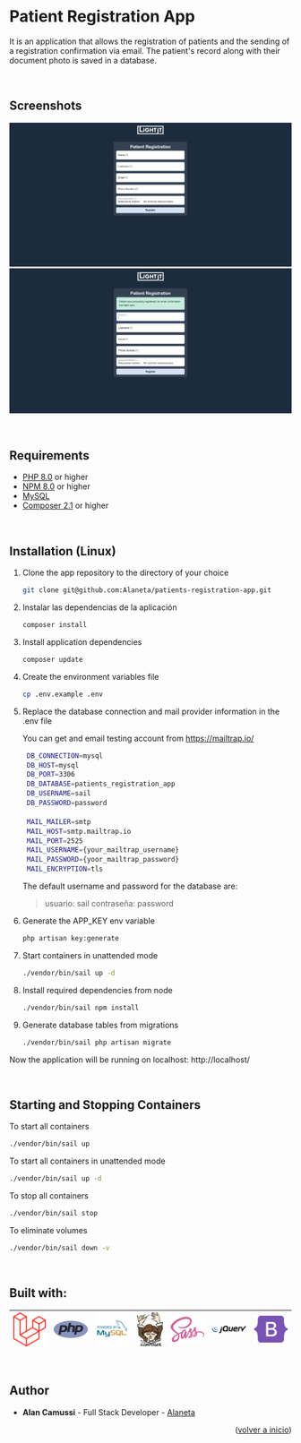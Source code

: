 <div id="top"></div>

# Patient Registration App
It is an application that allows the registration of patients and the sending of a registration confirmation via email. 
The patient's record along with their document photo is saved in a database.

<br>

## Screenshots

![Registration](public/img/readme/screenshots/registration.png)
![Registration Success](public/img/readme/screenshots/registration-success.png)

<br>

## Requirements
* [PHP 8.0](https://www.php.net/downloads.php) or higher
* [NPM 8.0](https://docs.npmjs.com/getting-started) or higher
* [MySQL](https://www.mysql.com/downloads/)
* [Composer 2.1](https://getcomposer.org/download/) or higher

<br>

## Installation (Linux)
1. Clone the app repository to the directory of your choice
   ```sh
   git clone git@github.com:Alaneta/patients-registration-app.git
   ```

2. Instalar las dependencias de la aplicación
   ```sh
   composer install
   ```

3. Install application dependencies
   ```sh
   composer update
   ```

4. Create the environment variables file
   ```sh
   cp .env.example .env
   ```

5. Replace the database connection and mail provider information in the .env file

   You can get and email testing account from https://mailtrap.io/
   ```sh
    DB_CONNECTION=mysql
    DB_HOST=mysql
    DB_PORT=3306
    DB_DATABASE=patients_registration_app
    DB_USERNAME=sail
    DB_PASSWORD=password
   
    MAIL_MAILER=smtp
    MAIL_HOST=smtp.mailtrap.io
    MAIL_PORT=2525
    MAIL_USERNAME={your_mailtrap_username}
    MAIL_PASSWORD={yoor_mailtrap_password}
    MAIL_ENCRYPTION=tls
   ```
   The default username and password for the database are:
   > usuario: sail
   > contraseña: password

6. Generate the APP_KEY env variable
   ```sh
   php artisan key:generate
   ```

7. Start containers in unattended mode
    ```sh
    ./vendor/bin/sail up -d
    ```
8. Install required dependencies from node
    ```sh
    ./vendor/bin/sail npm install
    ```
9. Generate database tables from migrations
    ```sh
    ./vendor/bin/sail php artisan migrate
    ```

Now the application will be running on localhost: http://localhost/

<br>

## Starting and Stopping Containers
To start all containers
```sh
./vendor/bin/sail up
```

To start all containers in unattended mode
```sh
./vendor/bin/sail up -d
```

To stop all containers
```sh
./vendor/bin/sail stop
```

To eliminate volumes
```sh
./vendor/bin/sail down -v
```

<br>

## Built with:
| [![Laravel 10](public/img/readme/logos/laravel-2.svg)](https://laravel.com/) | [![PHP](public/img/readme/logos/php-1.svg)](https://www.php.net/) | [![MySQL](public/img/readme/logos/mysql-2.svg)](https://www.mysql.com/) | [![Composer](public/img/readme/logos/composer.svg)](https://getcomposer.org/) | [![Sass](public/img/readme/logos/sass-1.svg)](https://sass-lang.com/) | [![jQuery](public/img/readme/logos/jquery-1.svg)](https://jquery.com/) | [![Bootstrap](public/img/readme/logos/bootstrap-5-1.svg)](https://getbootstrap.com/) |
|------------------------------------------------------------------------------|-------------------------------------------------------------------|-------------------------------------------------------------------------|-------------------------------------------------------------------------------|-----------------------------------------------------------------------|------------------------------------------------------------------------|--------------------------------------------------------------------------------------|

<br>

## Author
* **Alan Camussi** - Full Stack Developer - [Alaneta](https://github.com/Alaneta)

<p align="right">(<a href="#top">volver a inicio</a>)</p>

<br>
